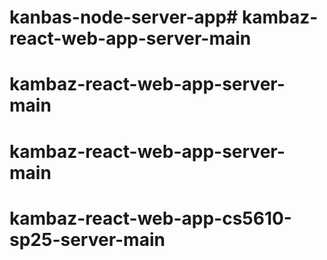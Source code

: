# kanbas-node-server-app# kambaz-react-web-app-server-main
# kambaz-react-web-app-server-main
# kambaz-react-web-app-server-main
# kambaz-react-web-app-cs5610-sp25-server-main
